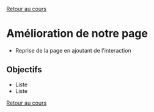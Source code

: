 [Retour au cours](../cours.md)

# Amélioration de notre page

* Reprise de la page en ajoutant de l'interaction

## Objectifs

* Liste
* Liste

[Retour au cours](../cours.md)

